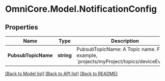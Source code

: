 # OmniCore.Model.NotificationConfig

## Properties

Name | Type | Description | Notes
------------ | ------------- | ------------- | -------------
**PubsubTopicName** | **string** | PubsubTopicName: A Topic name. For example, &#x60;projects/myProject/topics/deviceEvents&#x60;. | [optional] 

[[Back to Model list]](../README.md#documentation-for-models) [[Back to API list]](../README.md#documentation-for-api-endpoints) [[Back to README]](../README.md)

